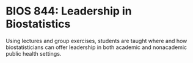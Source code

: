 # BIOS 844: Leadership in Biostatistics

Using lectures and group exercises, students are taught where and how biostatisticians can offer leadership in both academic and nonacademic public health settings.